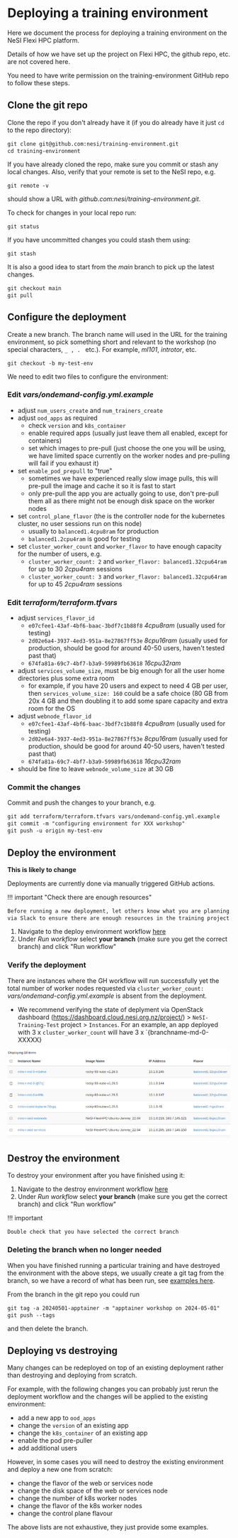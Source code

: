 # Deploying a training environment

Here we document the process for deploying a training environment on the NeSI Flexi HPC platform.

Details of how we have set up the project on Flexi HPC, the github repo, etc. are not covered here.

You need to have write permission on the training-environment GitHub repo to follow these steps.

## Clone the git repo

Clone the repo if you don't already have it (if you do already have it just `cd` to the repo directory):

```
git clone git@github.com:nesi/training-environment.git
cd training-environment
```

If you have already cloned the repo, make sure you commit or stash any local changes.
Also, verify that your remote is set to the NeSI repo, e.g.

```
git remote -v
```

should show a URL with *github.com:nesi/training-environment.git*.

To check for changes in your local repo run:

```
git status
```

If you have uncommitted changes you could stash them using:

```
git stash
```

It is also a good idea to start from the *main* branch to pick up the latest changes.

```
git checkout main
git pull
```

## Configure the deployment

Create a new branch. The branch name will used in the URL for the training environment, so pick something short and relevant to the workshop (no special characters, `_ , . ` etc.). For example, *ml101*, *introtor*, etc.

```
git checkout -b my-test-env
```

We need to edit two files to configure the environment:

### Edit *vars/ondemand-config.yml.example*

- adjust `num_users_create` and `num_trainers_create`
- adjust `ood_apps` as required
    - check `version` and `k8s_container`
    - enable required apps (usually just leave them all enabled, except for containers)
    - set which images to pre-pull (just choose the one you will be using, we have limited space currently on the worker nodes and pre-pulling will fail if you exhaust it)
- set `enable_pod_prepull` to "true"
    - sometimes we have experienced really slow image pulls, this will pre-pull the image and cache it so it is fast to start
    - only pre-pull the app you are actually going to use, don't pre-pull them all as there might not be enough disk space on the worker nodes
- set `control_plane_flavor` (the is the controller node for the kubernetes cluster, no user sessions run on this node)
    - usually to `balanced1.4cpu8ram` for production
    - `balanced1.2cpu4ram` is good for testing
- set `cluster_worker_count` and `worker_flavor` to have enough capacity for the number of users, e.g.
    - `cluster_worker_count: 2` and `worker_flavor: balanced1.32cpu64ram` for up to 30 *2cpu4ram* sessions
    - `cluster_worker_count: 3` and `worker_flavor: balanced1.32cpu64ram` for up to 45 *2cpu4ram* sessions

### Edit *terraform/terraform.tfvars*

- adjust `services_flavor_id`
    - `e07cfee1-43af-4bf6-baac-3bdf7c1b88f8` *4cpu8ram* (usually used for testing)
    - `2d02e6a4-3937-4ed3-951a-8e27867ff53e` *8cpu16ram* (usually used for production, should be good for around 40-50 users, haven't tested past that)
    - `674fa81a-69c7-4bf7-b3a9-59989fb63618` *16cpu32ram*
- adjust `services_volume_size`, must be big enough for all the user home directories plus some extra room
    - for example, if you have 20 users and expect to need 4 GB per user, then `services_volume_size: 160` could be a safe choice (80 GB from 20x 4 GB and then doubling it to add some spare capacity and extra room for the OS
- adjust `webnode_flavor_id`
    - `e07cfee1-43af-4bf6-baac-3bdf7c1b88f8` *4cpu8ram* (usually used for testing)
    - `2d02e6a4-3937-4ed3-951a-8e27867ff53e` *8cpu16ram* (usually used for production, should be good for around 40-50 users, haven't tested past that)
    - `674fa81a-69c7-4bf7-b3a9-59989fb63618` *16cpu32ram*
- should be fine to leave `webnode_volume_size` at 30 GB

### Commit the changes

Commit and push the changes to your branch, e.g.

```
git add terraform/terraform.tfvars vars/ondemand-config.yml.example
git commit -m "configuring environment for XXX workshop"
git push -u origin my-test-env
```

## Deploy the environment

**This is likely to change**

Deployments are currently done via manually triggered GitHub actions.

!!! important "Check there are enough resources"

    Before running a new deployment, let others know what you are planning via Slack to ensure there are enough resources in the training project

1. Navigate to the deploy environment workflow [here](https://github.com/nesi/training-environment/actions/workflows/deploy.yml)
2. Under *Run workflow* select **your branch** (make sure you get the correct branch) and click "Run workflow"

### Verify the deployment

There are instances where the GH workflow will run successfully yet the total number of worker nodes requested via `cluster_worker_count:` *vars/ondemand-config.yml.example* is absent from the deployment. 

* We recommend verifying the state of deplyment via OpenStack dashboard  (https://dashboard.cloud.nesi.org.nz/project/) > `NeSI-Training-Test` project > `Instances`. For an example, an app deployed with 3 x `cluster_worker_count` will have 3 x `{branchname-md-0-XXXXX}

![image](../images/openstack-dashboard-nodes.png)

## Destroy the environment

To destroy your environment after you have finished using it:

1. Navigate to the destroy environment workflow [here](https://github.com/nesi/training-environment/actions/workflows/destroy.yml)
2. Under *Run workflow* select **your branch** (make sure you get the correct branch) and click "Run workflow"

!!! important 

    Double check that you have selected the correct branch

### Deleting the branch when no longer needed

When you have finished running a particular training and have destroyed the environment with the above steps, we usually create a git tag from the branch, so we have a record of what has been run, see [examples here](https://github.com/nesi/training-environment/tags).

From the branch in the git repo you could run

```
git tag -a 20240501-apptainer -m "apptainer workshop on 2024-05-01"
git push --tags
```

and then delete the branch.

## Deploying vs destroying

Many changes can be redeployed on top of an existing deployment rather than destroying and deploying from scratch.

For example, with the following changes you can probably just rerun the deployment workflow and the changes will be applied to the existing environment:

- add a new app to `ood_apps`
- change the `version` of an existing app
- change the `k8s_container` of an existing app
- enable the pod pre-puller
- add additional users

However, in some cases you will need to destroy the existing environment and deploy a new one from scratch:

- change the flavor of the web or services node
- change the disk space of the web or services node
- change the number of k8s worker nodes
- change the flavor of the k8s worker nodes
- change the control plane flavour

The above lists are not exhaustive, they just provide some examples.
